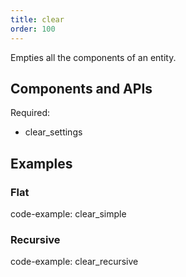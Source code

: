 ```yaml
---
title: clear
order: 100
---
```


Empties all the components of an entity.

## Components and APIs

Required:
* clear_settings

## Examples

### Flat

code-example: clear_simple


### Recursive

code-example: clear_recursive


